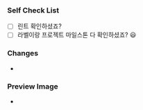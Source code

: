 ### Self Check List
- [ ] 린트 확인하셨죠?
- [ ] 라벨이랑 프로젝트 마일스톤 다 확인하셨죠? 😃

### Changes
-

### Preview Image
-
